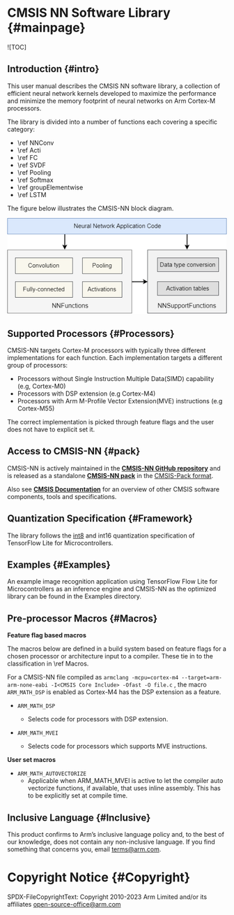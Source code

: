 # CMSIS NN Software Library {#mainpage}

![TOC]

## Introduction {#intro}

This user manual describes the CMSIS NN software library, a collection of efficient neural network kernels developed to maximize the performance and minimize the memory footprint of neural networks on Arm Cortex-M processors.

The library is divided into a number of functions each covering a specific category:

 - \ref NNConv
 - \ref Acti
 - \ref FC
 - \ref SVDF
 - \ref Pooling
 - \ref Softmax
 - \ref groupElementwise
 - \ref LSTM

The figure below illustrates the CMSIS-NN block diagram.

![CMSIS-NN Block Diagram](./images/CMSIS-NN-OVERVIEW.PNG)

## Supported Processors {#Processors}

CMSIS-NN targets Cortex-M processors with typically three different implementations for each function. Each implementation targets a different group of processors:

 - Processors without Single Instruction Multiple Data(SIMD) capability (e.g, Cortex-M0)
 - Processors with DSP extension (e.g Cortex-M4)
 - Processors with Arm M-Profile Vector Extension(MVE) instructions (e.g Cortex-M55)

The correct implementation is picked through feature flags and the user does not have to explicit set it.

## Access to CMSIS-NN {#pack}

CMSIS-NN is actively maintained in the [**CMSIS-NN GitHub repository**](https://github.com/ARM-software/CMSIS-NN) and is released as a standalone [**CMSIS-NN pack**](https://www.keil.arm.com/packs/cmsis-nn-arm/versions/) in the [CMSIS-Pack format](https://open-cmsis-pack.github.io/Open-CMSIS-Pack-Spec/main/html/index.html).

Also see [**CMSIS Documentation**](https://arm-software.github.io/CMSIS_6/) for an overview of other CMSIS software components, tools and specifications.

## Quantization Specification {#Framework}

The library follows the [int8](https://www.tensorflow.org/lite/performance/quantization_spec) and int16  quantization specification of TensorFlow Lite for Microcontrollers.

## Examples {#Examples}

An example image recognition application using TensorFlow Flow Lite for Microcontrollers as an inference engine and CMSIS-NN as the optimized library can be found in the Examples directory.

## Pre-processor Macros {#Macros}

**Feature flag based macros**

The macros below are defined in a build system based on feature flags for a chosen processor or architecture input to a compiler. These tie in to the classification in \ref Macros.

For a CMSIS-NN file compiled as `armclang -mcpu=cortex-m4 --target=arm-arm-none-eabi -I<CMSIS Core Include> -Ofast -O file.c` , the macro `ARM_MATH_DSP` is enabled as Cortex-M4 has the DSP extension as a feature.

 - `ARM_MATH_DSP`
   - Selects code for processors with DSP extension.

 - `ARM_MATH_MVEI`
   - Selects code for processors which supports MVE instructions.

**User set macros**

 - `ARM_MATH_AUTOVECTORIZE`
   - Applicable when ARM_MATH_MVEI is active to let the compiler auto vectorize functions, if available, that uses inline assembly. This has to be explicitly set at compile time.

## Inclusive Language {#Inclusive}

This product confirms to Arm’s inclusive language policy and, to the best of our knowledge, does not contain any non-inclusive language. If you find something that concerns you, email terms@arm.com.

# Copyright Notice {#Copyright}

SPDX-FileCopyrightText: Copyright 2010-2023 Arm Limited and/or its affiliates <open-source-office@arm.com>

